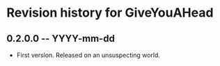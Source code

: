 # Revision history for GiveYouAHead

## 0.2.0.0  -- YYYY-mm-dd

* First version. Released on an unsuspecting world.
